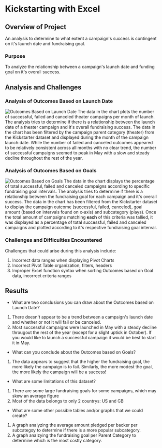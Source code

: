 # Kickstarting with Excel

## Overview of Project
An analysis to determine to what extent a campaign's success is contingent on it's launch date and fundraising goal. 
### Purpose
To analyze the relationship between a campaign's launch date and funding goal on it's overall success. 
## Analysis and Challenges
### Analysis of Outcomes Based on Launch Date
![Outcomes Based on Launch Date]("C:\Users\nleva\Desktop\gitrepos\Kickstarter-Analysis\Resources_for_Challenge\Theater_Outcomes_vs_Launch.png")
The data in the chart plots the number of successful, failed and canceled theater campaigns per month of launch. The analysis tries to determine if there is a relationship between the launch date of a theater campaign and it's overall fundraising success. The data in the chart has been filtered by the campaign parent category (theater) from the Kickstarter dataset and displayed during the month of the campaign launch date. While the number of failed and canceled outcomes appeared to be relatively consistent across all months with no clear trend, the number of successful campaigns seemed to peak in May with a slow and steady decline throughout the rest of the year.  
### Analysis of Outcomes Based on Goals
![Outcomes Based on Goals]("C:\Users\nleva\Desktop\gitrepos\Kickstarter-Analysis\Resources_for_Challenge\Outcomes_vs_Goals.png")
The data in the chart displays the percentage of total successful, failed and canceled campaigns according to specific fundraising goal intervals. The analysis tries to determine if there is a relationship between the fundraising goal for each campaign and it's overall success. The data in the chart has been filtered from the Kickstarter dataset to display the campaign outcome (successful, failed, canceled), goal amount (based on intervals found on x-axis) and subcategory (plays). Once the total amount of campaigns matching **each** of this criteria was tallied, it was displayed as a percentage of total successful, failed and canceled campaigns and plotted according to it's respective fundraising goal interval. 
### Challenges and Difficulties Encountered
Challenges that could arise during this analysis include: 
1) Incorrect data ranges when displaying Pivot Charts
2) Incorrect Pivot Table organization, filters, headers
3) Improper Excel function syntax when sorting Outcomes based on Goal data, incorrect criteria ranges
## Results

- What are two conclusions you can draw about the Outcomes based on Launch Date?
1) There doesn't appear to be a trend between a campaign's launch date and whether or not it will fail or be canceled. 
2) Most successful campaigns were launched in May with a steady decline througout the rest of the year (except for a slight uptick in October). If you would like to launch a successful campaign it would be best to start it in May. 
- What can you conclude about the Outcomes based on Goals?
1) The data appears to suggest that the higher the fundraising goal, the more likely the campaign is to fail. Similarly, the more modest the goal, the more likely the campaign will be a success! 
- What are some limitations of this dataset?
1) There are some large fundraising goals for some campaigns, which may skew an average figure
2) Most of the data belongs to only 2 countrys: US and GB
- What are some other possible tables and/or graphs that we could create?
1) A graph analyzing the average amount pledged per backer per subcategoy to determine if there is a more popular subcategory.
2) A graph analzying the fundraising goal per Parent Category to determine which is the most costly category. 
